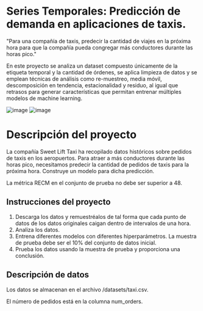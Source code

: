 # Series Temporales: Predicción de demanda en aplicaciones de taxis.

"Para una compañía de taxis, predecir la cantidad de viajes en la próxima hora para que la compañía pueda congregar más conductores durante las horas pico."

En este proyecto se analiza un dataset compuesto únicamente de la etiqueta temporal y la cantidad de órdenes, se aplica limpieza de datos y se emplean técnicas de análisis como re-muestreo, media móvil, descomposición en tendencia, estacionalidad y residuo, al igual que retrasos para generar características que permitan entrenar múltiples modelos de machine learning.

![image](https://github.com/user-attachments/assets/6a9f5dc7-5f56-4b66-9210-6be23ca3018e)
![image](https://github.com/user-attachments/assets/f90e3c14-2e72-4b4d-9ffe-78b9ab950074)

# Descripción del proyecto
La compañía Sweet Lift Taxi ha recopilado datos históricos sobre pedidos de taxis en los aeropuertos. Para atraer a más conductores durante las horas pico, necesitamos predecir la cantidad de pedidos de taxis para la próxima hora. Construye un modelo para dicha predicción.

La métrica RECM en el conjunto de prueba no debe ser superior a 48.

## Instrucciones del proyecto
1. Descarga los datos y remuestréalos de tal forma que cada punto de datos de los datos originales caigan dentro de intervalos de una hora.
2. Analiza los datos.
3. Entrena diferentes modelos con diferentes hiperparámetros. La muestra de prueba debe ser el 10% del conjunto de datos inicial.
4. Prueba los datos usando la muestra de prueba y proporciona una conclusión.
## Descripción de datos

Los datos se almacenan en el archivo /datasets/taxi.csv.

El número de pedidos está en la columna num_orders.

